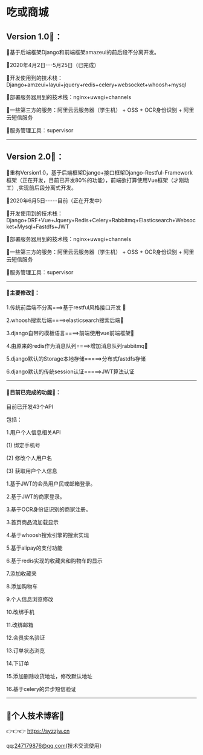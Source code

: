 # 吃或商城

## **Version 1.0🐡：**

🐳基于后端框架Django和前端框架amazeui的前后段不分离开发。

🐉2020年4月2日---5月25日（已完成）


💃开发使用到的技术栈：Django+amzeui+layui+jquery+redis+celery+websocket+whoosh+mysql


🕺部署服务器用到的技术栈：nginx+uwsgi+channels


🤸一些第三方的服务：阿里云云服务器（学生机） + OSS + OCR身份识别 + 阿里云短信服务


🐠服务管理工具：supervisor

---

## **Version 2.0🐙：**

🐋重构Version1.0，基于后端框架Django+接口框架Django-Restful-Framework框架（正在开发，目前已开发80%的功能），前端欲打算使用Vue框架（才刚动工）,实现前后段分离式开发。


🐲2020年6月5日-----目前（正在开发中）


💃开发使用到的技术栈：Django+DRF+Vue+Jquery+Redis+Celery+Rabbitmq+Elasticsearch+Websocket+Mysql+Fastdfs+JWT


🕺部署服务器用到的技术栈：nginx+uwsgi+channels


🤸一些第三方的服务：阿里云云服务器（学生机） + OSS + OCR身份识别 + 阿里云短信服务


🐠服务管理工具：supervisor

---
#### **🥳主要修改🥳：**

1.传统前后端不分离===>基于restful风格接口开发  👀

2.whoosh搜索后端====>elasticsearch搜索后端👀

3.django自带的模板语言====>前端使用vue前端框架👀

4.由原来的redis作为消息队列====>增加消息队列rabbitmq👀

5.django默认的Storage本地存储=====>分布式fastdfs存储

6.django默认的传统session认证=====>JWT算法认证

---
#### **🥶目前已完成的功能🥶：**

目前已开发43个API

包括：

1.用户个人信息相关API
  
  (1) 绑定手机号
  
  (2) 修改个人用户名
  
  (3) 获取用户个人信息
  
  



1.基于JWT的会员用户民或邮箱登录。

2.基于JWT的商家登录。

3.基于OCR身份证识别的商家注册。

3.首页商品流加载显示

4.基于whoosh搜索引擎的搜索实现

5.基于alipay的支付功能

6.基于redis实现的收藏夹和购物车的显示

7.添加收藏夹

8.添加购物车

9.个人信息浏览修改

10.改绑手机

11.改绑邮箱

12.会员实名验证

13.订单状态浏览

14.下订单

15.添加删除收货地址，修改默认地址

16.基于celery的异步短信验证


---
## **🥰个人技术博客🥰**

  👉👉👉  https://syzzjw.cn
  
  qq:247179876@qq.com(技术交流使用）
